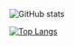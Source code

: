 ![GitHub stats](https://github-readme-stats.vercel.app/api?username=piggyai&show_icons=true&theme=tokyonight) 

[![Top Langs](https://github-readme-stats.vercel.app/api/top-langs/?username=piggyaiC&theme=tokyonight)]()
